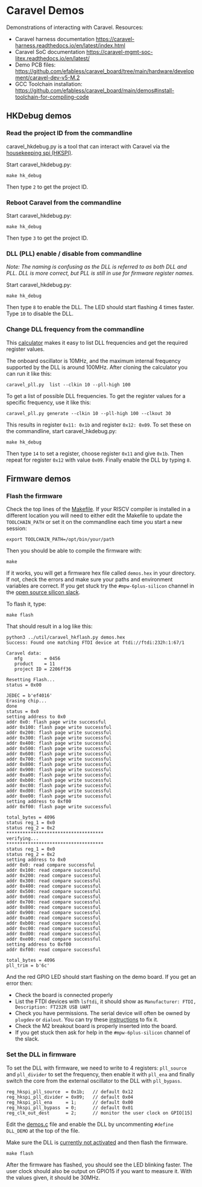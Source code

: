 # Caravel Demos

Demonstrations of interacting with Caravel. Resources:

* Caravel harness documentation https://caravel-harness.readthedocs.io/en/latest/index.html
* Caravel SoC documentation https://caravel-mgmt-soc-litex.readthedocs.io/en/latest/ 
* Demo PCB files: https://github.com/efabless/caravel_board/tree/main/hardware/development/caravel-dev-v5-M.2
* GCC Toolchain installation: https://github.com/efabless/caravel_board/main/demos#install-toolchain-for-compiling-code

## HKDebug demos

### Read the project ID from the commandline

caravel_hkdebug.py is a tool that can interact with Caravel via the [housekeeping spi (HKSPI)](https://caravel-harness.readthedocs.io/en/latest/housekeeping-spi.html#housekeeping-spi-registers).

Start caravel_hkdebug.py:

	make hk_debug

Then type `2` to get the project ID.

### Reboot Caravel from the commandline

Start caravel_hkdebug.py:

	make hk_debug

Then type `3` to get the project ID.

### DLL (PLL) enable / disable from commandline

*Note: The naming is confusing as the DLL is referred to as both DLL and PLL. DLL is more correct, but PLL is still in use for firmware register names.*

Start caravel_hkdebug.py:

	make hk_debug

Then type `8` to enable the DLL. The LED should start flashing 4 times faster.
Type `10` to disable the DLL.

### Change DLL frequency from the commandline

This [calculator](https://github.com/kbeckmann/caravel-pll-calculator) makes it easy to list DLL frequencies and get the
required register values.

The onboard oscillator is 10MHz, and the maximum internal frequency supported by the DLL is around 100MHz.
After cloning the calculator you can run it like this:

    caravel_pll.py  list --clkin 10 --pll-high 100

To get a list of possible DLL frequencies. To get the register values for a specific frequency, use it like this:

    caravel_pll.py generate --clkin 10 --pll-high 100 --clkout 30

This results in register `0x11: 0x1b` and register `0x12: 0x09`. To set these on the commandline, start caravel_hkdebug.py:

	make hk_debug

Then type `14` to set a register, choose register `0x11` and give `0x1b`. Then repeat for register `0x12` with value `0x09`.
Finally enable the DLL by typing `8`.

## Firmware demos

### Flash the firmware

Check the top lines of the [Makefile](Makefile). If your RISCV compiler is installed in a different location you will need
to either edit the Makefile to update the `TOOLCHAIN_PATH` or set it on the commandline each time you start a new session:

    export TOOLCHAIN_PATH=/opt/bin/your/path

Then you should be able to compile the firmware with:

    make

If it works, you will get a firmware hex file called `demos.hex` in your directory. If not, check the errors and make sure your 
paths and environment variables are correct. If you get stuck try the `#mpw-6plus-silicon` channel in the [open source silicon slack](https://join.slack.com/t/open-source-silicon/shared_invite/zt-1s2swn9it-F_qblosmmeHmyY~BtG6BfA).

To flash it, type:

    make flash
    
That should result in a log like this:

    python3 ../util/caravel_hkflash.py demos.hex                  
    Success: Found one matching FTDI device at ftdi://ftdi:232h:1:67/1                                                                       
                                                                  
    Caravel data:                                                 
       mfg        = 0456                                          
       product    = 11                                            
       project ID = 2206ff36                                      
                                                                  
    Resetting Flash...                                            
    status = 0x00                                                 
                                                                  
    JEDEC = b'ef4016'                                             
    Erasing chip...                                               
    done                                                          
    status = 0x0                                                  
    setting address to 0x0                                        
    addr 0x0: flash page write successful                         
    addr 0x100: flash page write successful                       
    addr 0x200: flash page write successful                       
    addr 0x300: flash page write successful                             
    addr 0x400: flash page write successful                       
    addr 0x500: flash page write successful                       
    addr 0x600: flash page write successful                       
    addr 0x700: flash page write successful                       
    addr 0x800: flash page write successful                       
    addr 0x900: flash page write successful                       
    addr 0xa00: flash page write successful                       
    addr 0xb00: flash page write successful                       
    addr 0xc00: flash page write successful                       
    addr 0xd00: flash page write successful                       
    addr 0xe00: flash page write successful                       
    setting address to 0xf00                                      
    addr 0xf00: flash page write successful                       
                                                                  
    total_bytes = 4096                                            
    status reg_1 = 0x0                                            
    status reg_2 = 0x2                                            
    ************************************                          
    verifying...                                                  
    ************************************                          
    status reg_1 = 0x0                                            
    status reg_2 = 0x2                                            
    setting address to 0x0                                        
    addr 0x0: read compare successful                             
    addr 0x100: read compare successful                           
    addr 0x200: read compare successful                                 
    addr 0x300: read compare successful                                 
    addr 0x400: read compare successful                                 
    addr 0x500: read compare successful                                 
    addr 0x600: read compare successful                                 
    addr 0x700: read compare successful                                 
    addr 0x800: read compare successful                                 
    addr 0x900: read compare successful                                 
    addr 0xa00: read compare successful                                 
    addr 0xb00: read compare successful                                 
    addr 0xc00: read compare successful                                 
    addr 0xd00: read compare successful                                 
    addr 0xe00: read compare successful                                 
    setting address to 0xf00                                            
    addr 0xf00: read compare successful                                 

    total_bytes = 4096                                                  
    pll_trim = b'6c'                               

And the red GPIO LED should start flashing on the demo board. If you get an error then:

* Check the board is connected properly
* List the FTDI devices with `lsftdi`, it should show as `Manufacturer: FTDI, Description: FT232R USB UART`
* Check you have permissions. The serial device will often be owned by `plugdev` or `dialout`. You can try these [instructions](https://askubuntu.com/questions/112568/how-do-i-allow-a-non-default-user-to-use-serial-device-ttyusb0) to fix it.
* Check the M2 breakout board is properly inserted into the board.
* If you get stuck then ask for help in the `#mpw-6plus-silicon` channel of the slack.

### Set the DLL in firmware

To set the DLL with firmware, we need to write to 4 registers: `pll_source` and `pll_divider` to set the frequency, then enable it with `pll_ena` and finally switch the core from the external oscillator to the DLL with `pll_bypass`.

    reg_hkspi_pll_source  = 0x1b;   // default 0x12
    reg_hkspi_pll_divider = 0x09;   // default 0x04
    reg_hkspi_pll_ena     = 1;      // default 0x00 
    reg_hkspi_pll_bypass  = 0;      // default 0x01
    reg_clk_out_dest      = 2;      // monitor the user clock on GPIO[15]

Edit the [demos.c](demos.c) file and enable the DLL by uncommenting `#define DLL_DEMO` at the top of the file.

Make sure the DLL is [currently not activated](#dll-pll-enable--disable-from-commandline) and then flash the firmware.

    make flash

After the firmware has flashed, you should see the LED blinking faster. The user clock should also be output on GPIO15 if you want to measure it.
With the values given, it should be 30MHz.
